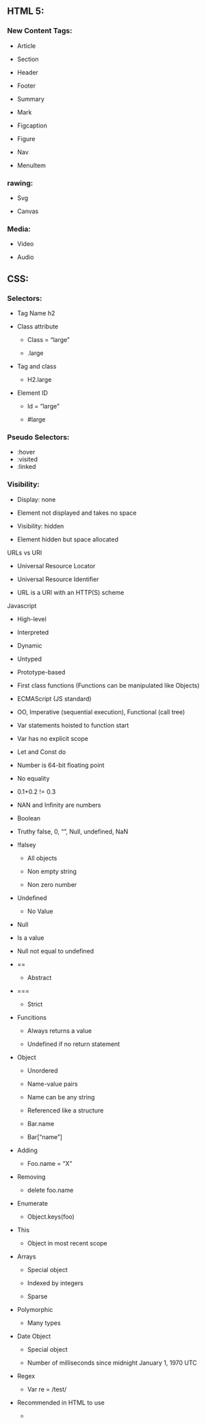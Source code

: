 ## HTML 5:

### New Content Tags:

-   Article
    
-   Section
    
-   Header
    
-   Footer
    
-   Summary
    
-   Mark
    
-   Figcaption
    
-   Figure
    
-   Nav
    
-   MenuItem

### rawing:

-   Svg
    
-   Canvas

### Media:

-   Video
    
-   Audio
    

## CSS:
### Selectors:
-   Tag Name h2
    
-   Class attribute
    
	-   Class = “large”
    
	-   .large
    
-   Tag and class
    
	-   H2.large
    
-   Element ID
    
	-   Id = “large”
    
	-   \#large
    
### Pseudo Selectors:
 - :hover
 - :visited
 - :linked
### Visibility:

-   Display: none
    
-   Element not displayed and takes no space
    
-   Visibility: hidden
    
-   Element hidden but space allocated

URLs vs URI

-   Universal Resource Locator
    
-   Universal Resource Identifier
    
-   URL is a URI with an HTTP(S) scheme

Javascript

-   High-level
    
-   Interpreted
    
-   Dynamic
    
-   Untyped
    
-   Prototype-based
    
-   First class functions (Functions can be manipulated like Objects)
    
-   ECMAScript (JS standard)
    
-   OO, Imperative (sequential execution), Functional (call tree)
    
-   Var statements hoisted to function start
    
-   Var has no explicit scope
    
-   Let and Const do
    
-   Number is 64-bit floating point
    
-   No equality
    
-   0.1+0.2 != 0.3
    
-   NAN and Infinity are numbers
    
-   Boolean
    
-   Truthy false, 0, “”, Null, undefined, NaN
    
-   !falsey
    
	-   All objects
    
	-   Non empty string
    
	-   Non zero number
    
-   Undefined
    
	-   No Value
    
-   Null
    
-   Is a value
    
-   Null not equal to undefined
    
-   ==
    
	-   Abstract
    
-   === 
    
	-   Strict
    
-   Funcitions
    
	-   Always returns a value
    
	-   Undefined if no return statement
    
-   Object
    
	-   Unordered
    
	-   Name-value pairs
    
	-   Name can be any string
    
	-   Referenced like a structure
    
	-   Bar.name
    
	-   Bar\[“name”]
    
-   Adding
    
	-   Foo.name = “X”
    
-   Removing
    
	-   delete foo.name
    
-   Enumerate
    
	-   Object.keys(foo)
    
-   This
    
	-   Object in most recent scope
    
-   Arrays
    
	-   Special object
    
	-   Indexed by integers
    
	-   Sparse
    
-   Polymorphic
    
	-   Many types
    
-   Date Object
    
	-   Special object
	 
	-   Number of milliseconds since midnight January 1, 1970 UTC
    
-   Regex
    
	-   Var re = /test/
    
-   Recommended in HTML to use
    
	-   <Script \src= …>

Functions.   

-   Like objects
    
-   Classes
    
-   Have methods and properties
    
- Objects can inherit properties
    
-   Will search up prototype chain
    
-   Can use Imperative, Functional and Arrow Function
    
-   Of
    
	-   Iterates over values
    
-   In
    
	-   Iterates over keys

Document Object Model:

-   HTML document is a JS Object
    
-   Entire HTML document can be modified used JS
    
-   ANYTHING can be modified
    
-   Class, style etc
    
-   Talks to JS via events
    
	-   Mouse, Keyboard, Focus
    
	-   Element changed moved etc
    
### Web App History
 - Intial Static HTML files
 - CGI
	 - COmmon Gateway Interface
	 - URL map to code that generates HTML
	 - Stateless Server
	 - Perl1
- 1st Generation
	- PHP/ASP
	- Embedded in Web server
	- Templates to mix code and HTML
	- Web-specific language extensions
- 2nd Generation
	- Ruby on Rails
	- Django
	- Page Generation in WebServer
	- Model View Controller (Heavily User)
- 3rd Generation
	- AngularJS
	- JS Framework running in browser
	- No server side page generation
	- Framework independent of server side capabilities
		- Able to run in any server
	- Templating
	- Seperation of Style and Content
	- Model View Controller
		- Model takes care of application data
			- JS Objects
		- View
			- Defines look of page
			- HTML
			- CSS
		- Controller
			- Manipulates Model
			- JS Code
	- Templating
		- Replacing html with variables
			- Welcome back {object.nam}
	- Controllers
		- Connects models and views
		- Organize and display tempaltes
		- Handle user interactions
- 4th Generation
	- React, Vue, Angular 2
	- Browser side JS
	- MVC
	- Templating
	- JS Components rather than HTML
	- Servers-side DOM

# React

 - JS Framework
 - Minimal Server Side Support
 - Large and Single Page Application
 - Simply Reacting to changes of state
 - JSX Templating
 - Component Lifecycles
 
## Syntax
 - JSX
	 - Javascript XML
	 - Syntax extension to JS
	 - Allows the use of html tags in code
 - Create Element Calls
	 - Type
	 - Props
	 - Children

## Reponsive Web Design

### Idea
 - App should work across a variety of screen sizes
 - Use CSS to implement RWD
 - Same content in different layouts
